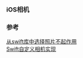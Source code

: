 ### iOS相机

###

### 参考
[从swift库中选择照片不起作用](https://cloud.tencent.com/developer/ask/180806)  
[Swift自定义相机实现](https://www.cnblogs.com/lc901221/p/6605645.html)  

